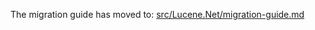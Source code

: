 The migration guide has moved to: [src/Lucene.Net/migration-guide.md](src/Lucene.Net/migration-guide.md)